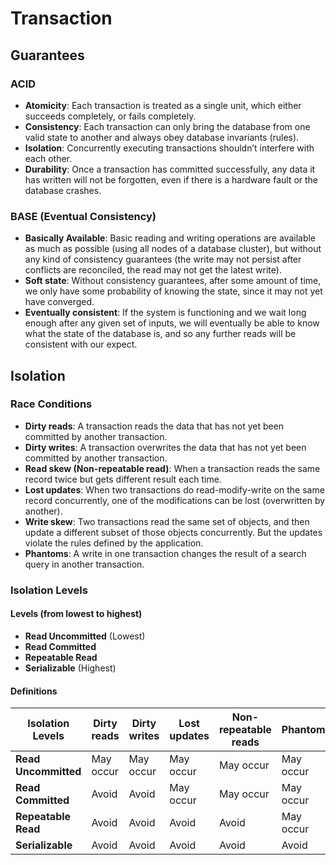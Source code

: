 # Transaction

## Guarantees
### ACID
- **Atomicity**: Each transaction is treated as a single unit, which either succeeds completely, or fails completely.
- **Consistency**: Each transaction can only bring the database from one valid state to another and always obey database invariants (rules).
- **Isolation**: Concurrently executing transactions shouldn’t interfere with each other.
- **Durability**: Once a transaction has committed successfully, any data it has written will not be forgotten, even if there is a hardware fault or the database crashes.

### BASE (Eventual Consistency)
- **Basically Available**: Basic reading and writing operations are available as much as possible (using all nodes of a database cluster), but without any kind of consistency guarantees (the write may not persist after conflicts are reconciled, the read may not get the latest write).
- **Soft state**: Without consistency guarantees, after some amount of time, we only have some probability of knowing the state, since it may not yet have converged.
- **Eventually consistent**: If the system is functioning and we wait long enough after any given set of inputs, we will eventually be able to know what the state of the database is, and so any further reads will be consistent with our expect.

## Isolation
### Race Conditions
- **Dirty reads**: A transaction reads the data that has not yet been committed by another transaction.
- **Dirty writes**: A transaction overwrites the data that has not yet been committed by another transaction.
- **Read skew (Non-repeatable read)**: When a transaction reads the same record twice but gets different result each time.
- **Lost updates**: When two transactions do read-modify-write on the same record concurrently, one of the modifications can be lost (overwritten by another).
- **Write skew**: Two transactions read the same set of objects, and then update a different subset of those objects concurrently. But the updates violate the rules defined by the application.
- **Phantoms**: A write in one transaction changes the result of a search query in another transaction.

### Isolation Levels
#### Levels (from lowest to highest)
- **Read Uncommitted** (Lowest)
- **Read Committed**
- **Repeatable Read**
- **Serializable** (Highest)

#### Definitions
| Isolation Levels | Dirty reads | Dirty writes | Lost updates |	Non-repeatable reads | Phantoms |
|----|----|----|----|----|----|
| **Read Uncommitted** | May occur | May occur | May occur | May occur | May occur |
| **Read Committed** | Avoid | Avoid | May occur | May occur | May occur |
| **Repeatable Read** | Avoid | Avoid | Avoid | Avoid | May occur |
| **Serializable** | Avoid | Avoid | Avoid | Avoid | Avoid |

